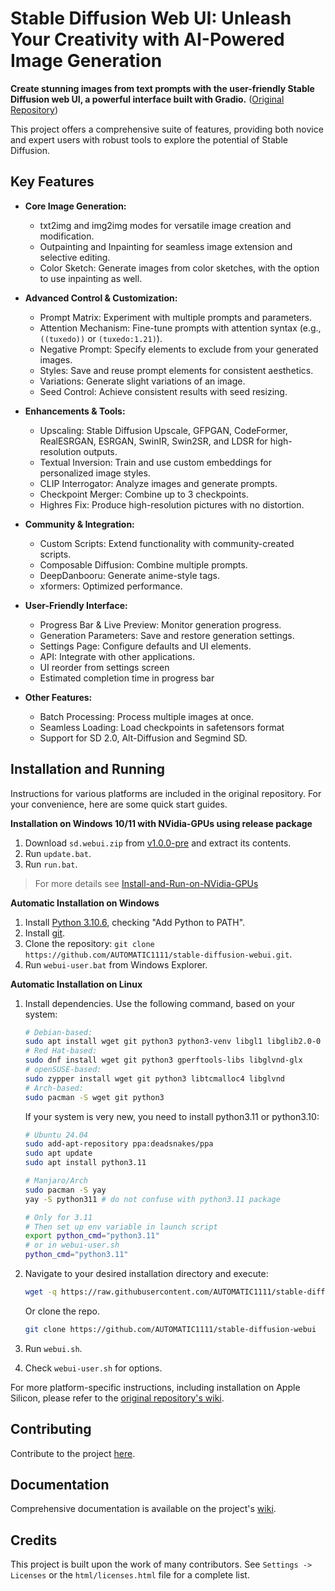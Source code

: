 # Stable Diffusion Web UI: Unleash Your Creativity with AI-Powered Image Generation

**Create stunning images from text prompts with the user-friendly Stable Diffusion web UI, a powerful interface built with Gradio.** ([Original Repository](https://github.com/AUTOMATIC1111/stable-diffusion-webui))

This project offers a comprehensive suite of features, providing both novice and expert users with robust tools to explore the potential of Stable Diffusion.

## Key Features

*   **Core Image Generation:**
    *   txt2img and img2img modes for versatile image creation and modification.
    *   Outpainting and Inpainting for seamless image extension and selective editing.
    *   Color Sketch: Generate images from color sketches, with the option to use inpainting as well.

*   **Advanced Control & Customization:**
    *   Prompt Matrix: Experiment with multiple prompts and parameters.
    *   Attention Mechanism: Fine-tune prompts with attention syntax (e.g., `((tuxedo))` or `(tuxedo:1.21)`).
    *   Negative Prompt: Specify elements to exclude from your generated images.
    *   Styles: Save and reuse prompt elements for consistent aesthetics.
    *   Variations: Generate slight variations of an image.
    *   Seed Control: Achieve consistent results with seed resizing.

*   **Enhancements & Tools:**
    *   Upscaling: Stable Diffusion Upscale, GFPGAN, CodeFormer, RealESRGAN, ESRGAN, SwinIR, Swin2SR, and LDSR for high-resolution outputs.
    *   Textual Inversion: Train and use custom embeddings for personalized image styles.
    *   CLIP Interrogator: Analyze images and generate prompts.
    *   Checkpoint Merger: Combine up to 3 checkpoints.
    *   Highres Fix: Produce high-resolution pictures with no distortion.

*   **Community & Integration:**
    *   Custom Scripts: Extend functionality with community-created scripts.
    *   Composable Diffusion: Combine multiple prompts.
    *   DeepDanbooru: Generate anime-style tags.
    *   xformers: Optimized performance.

*   **User-Friendly Interface:**
    *   Progress Bar & Live Preview: Monitor generation progress.
    *   Generation Parameters: Save and restore generation settings.
    *   Settings Page: Configure defaults and UI elements.
    *   API: Integrate with other applications.
    *   UI reorder from settings screen
    *   Estimated completion time in progress bar

*   **Other Features:**
    *   Batch Processing: Process multiple images at once.
    *   Seamless Loading: Load checkpoints in safetensors format
    *   Support for SD 2.0, Alt-Diffusion and Segmind SD.

## Installation and Running

Instructions for various platforms are included in the original repository. For your convenience, here are some quick start guides.

**Installation on Windows 10/11 with NVidia-GPUs using release package**
1. Download `sd.webui.zip` from [v1.0.0-pre](https://github.com/AUTOMATIC1111/stable-diffusion-webui/releases/tag/v1.0.0-pre) and extract its contents.
2. Run `update.bat`.
3. Run `run.bat`.
> For more details see [Install-and-Run-on-NVidia-GPUs](https://github.com/AUTOMATIC1111/stable-diffusion-webui/wiki/Install-and-Run-on-NVidia-GPUs)

**Automatic Installation on Windows**

1.  Install [Python 3.10.6](https://www.python.org/downloads/release/python-3106/), checking "Add Python to PATH".
2.  Install [git](https://git-scm.com/download/win).
3.  Clone the repository: `git clone https://github.com/AUTOMATIC1111/stable-diffusion-webui.git`.
4.  Run `webui-user.bat` from Windows Explorer.

**Automatic Installation on Linux**
1.  Install dependencies. Use the following command, based on your system:
    ```bash
    # Debian-based:
    sudo apt install wget git python3 python3-venv libgl1 libglib2.0-0
    # Red Hat-based:
    sudo dnf install wget git python3 gperftools-libs libglvnd-glx
    # openSUSE-based:
    sudo zypper install wget git python3 libtcmalloc4 libglvnd
    # Arch-based:
    sudo pacman -S wget git python3
    ```
    If your system is very new, you need to install python3.11 or python3.10:
    ```bash
    # Ubuntu 24.04
    sudo add-apt-repository ppa:deadsnakes/ppa
    sudo apt update
    sudo apt install python3.11

    # Manjaro/Arch
    sudo pacman -S yay
    yay -S python311 # do not confuse with python3.11 package

    # Only for 3.11
    # Then set up env variable in launch script
    export python_cmd="python3.11"
    # or in webui-user.sh
    python_cmd="python3.11"
    ```
2.  Navigate to your desired installation directory and execute:
    ```bash
    wget -q https://raw.githubusercontent.com/AUTOMATIC1111/stable-diffusion-webui/master/webui.sh
    ```
    Or clone the repo.
    ```bash
    git clone https://github.com/AUTOMATIC1111/stable-diffusion-webui
    ```

3.  Run `webui.sh`.
4.  Check `webui-user.sh` for options.

For more platform-specific instructions, including installation on Apple Silicon, please refer to the [original repository's wiki](https://github.com/AUTOMATIC1111/stable-diffusion-webui/wiki).

## Contributing

Contribute to the project [here](https://github.com/AUTOMATIC1111/stable-diffusion-webui/wiki/Contributing).

## Documentation

Comprehensive documentation is available on the project's [wiki](https://github.com/AUTOMATIC1111/stable-diffusion-webui/wiki).

## Credits

This project is built upon the work of many contributors.  See `Settings -> Licenses` or the `html/licenses.html` file for a complete list.